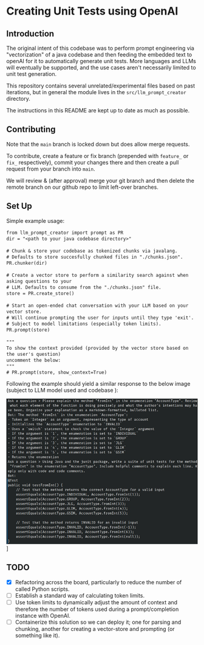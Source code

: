 # Creating Unit Tests using OpenAI
## Introduction

The original intent of this codebase was to perform prompt engineering via "vectorization" of a java codebase and then feeding the embedded text to openAI for it to automatically generate unit tests. More languages and LLMs will eventually be supported, and the use cases aren't necessarily limited to unit test generation.

This repository contains several unrelated/experimental files based on past iterations, but in general the module lives in the `src/llm_prompt_creator` directory. 

The instructions in this README are kept up to date as much as possible.

## Contributing

Note that the `main` branch is locked down but does allow merge requests. 

To contribute, create a feature or fix branch (prepended with `feature_` or `fix_` respectively), commit your changes there and then create a pull request from your branch into `main`.

We will review & (after approval) merge your git branch and then delete the remote branch on our github repo to limit left-over branches.

## Set Up

Simple example usage:
```
from llm_prompt_creator import prompt as PR
dir = "<path to your java codebase directory>"

# Chunk & store your codebase as tokenized chunks via javalang.
# Defaults to store succesfully chunked files in "./chunks.json".
PR.chunker(dir)

# Create a vector store to perform a similarity search against when asking questions to your
# LLM. Defaults to consume from the "./chunks.json" file.
store = PR.create_store()

# Start an open-ended chat conversation with your LLM based on your vector store.
# Will continue prompting the user for inputs until they type 'exit'.
# Subject to model limitations (especially token limits).
PR.prompt(store)

"""
To show the context provided (provided by the vector store based on the user's question)
uncomment the below:
"""
# PR.prompt(store, show_context=True)
```

Following the example should yield a similar response to the below image 
(subject to LLM model used and codebase ):

![](results/202306091608_fix_readme-and-misc-org.jpeg)]

## TODO

- [x] Refactoring across the board, particularly to reduce the number of called Python scripts.
- [ ] Establish a standard way of calculating token limits.
- [ ] Use token limits to dynamically adjust the amount of context and therefore the number of tokens used during a prompt/completion instance with OpenAI.
- [ ] Containerize this solution so we can deploy it; one for parsing and chunking, another for creating a vector-store and prompting (or something like it).